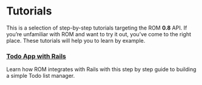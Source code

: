 # Tutorials

This is a selection of step-by-step tutorials targeting the ROM **0.8** API. If you’re unfamiliar with ROM and want to try it out, you’ve come to the right place. These tutorials will help you to learn by example.

### [Todo App with Rails](/tutorials/todo-app-with-rails)

Learn how ROM integrates with Rails with this step by step guide to building a simple Todo list manager.

